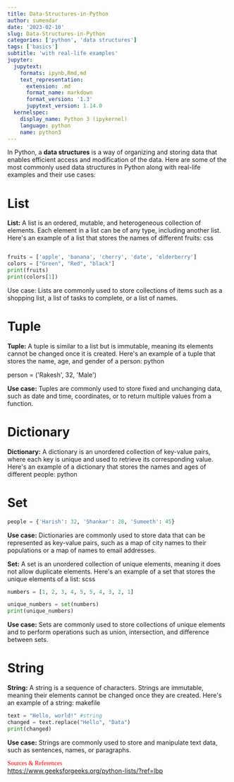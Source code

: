 ```yaml
---
title: Data-Structures-in-Python
author: sumendar
date: '2023-02-10'
slug: Data-Structures-in-Python
categories: ['python', 'data structures']
tags: ['basics']
subtitle: 'with real-life examples'
jupyter:
  jupytext:
    formats: ipynb,Rmd,md
    text_representation:
      extension: .md
      format_name: markdown
      format_version: '1.3'
      jupytext_version: 1.14.0
  kernelspec:
    display_name: Python 3 (ipykernel)
    language: python
    name: python3
---
```


In Python, a **data structures** is a way of organizing and storing data that enables efficient access and modification of the data. Here are some of the most commonly used data structures in Python along with real-life examples and their use cases:


# List


**List:** 
A list is an ordered, mutable, and heterogeneous collection of elements. Each element in a list can be of any type, including another list. Here's an example of a list that stores the names of different fruits:
css

```python

fruits = ['apple', 'banana', 'cherry', 'date', 'elderberry']
colors = ["Green", "Red", "black"]
print(fruits)
print(colors[1])
```
Use case: Lists are commonly used to store collections of items such as a shopping list, a list of tasks to complete, or a list of names.



# Tuple


**Tuple:** A tuple is similar to a list but is immutable, meaning its elements cannot be changed once it is created. Here's an example of a tuple that stores the name, age, and gender of a person:
python


person = ('Rakesh', 32, 'Male')


**Use case:** Tuples are commonly used to store fixed and unchanging data, such as date and time, coordinates, or to return multiple values from a function.


# Dictionary


**Dictionary:** A dictionary is an unordered collection of key-value pairs, where each key is unique and used to retrieve its corresponding value. Here's an example of a dictionary that stores the names and ages of different people:
python


# Set

```python
people = {'Harish': 32, 'Shankar': 28, 'Sumeeth': 45}
```

**Use case:** Dictionaries are commonly used to store data that can be represented as key-value pairs, such as a map of city names to their populations or a map of names to email addresses.

**Set:** A set is an unordered collection of unique elements, meaning it does not allow duplicate elements. Here's an example of a set that stores the unique elements of a list:
scss

```python
numbers = [1, 2, 3, 4, 5, 5, 4, 3, 2, 1]
```

```python
unique_numbers = set(numbers)
print(unique_numbers)
```

**Use case:** Sets are commonly used to store collections of unique elements and to perform operations such as union, intersection, and difference between sets.


# String


**String:** A string is a sequence of characters. Strings are immutable, meaning their elements cannot be changed once they are created. Here's an example of a string:
makefile

```python
text = "Hello, world!" #string
changed = text.replace("Hello", "Data")
print(changed)
```

**Use case:** Strings are commonly used to store and manipulate text data, such as sentences, names, or paragraphs.


<span style="color:red; font-family:Comic Sans MS">Sources & References</span>  
<a href="https://www.geeksforgeeks.org/python-lists/?ref=lbp" target="_blank">https://www.geeksforgeeks.org/python-lists/?ref=lbp</a>  
